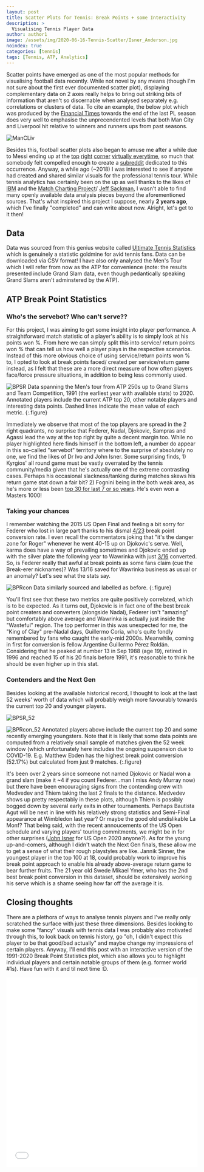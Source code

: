 ```yaml
---
layout: post
title: Scatter Plots for Tennis: Break Points + some Interactivity
description: >
  Visualising Tennis Player Data 
author: author1
image: /assets/img/2020-06-16-Tennis-Scatter/Isner_Anderson.jpg
noindex: true
categories: [tennis]
tags: [Tennis, ATP, Analytics]
---
```


Scatter points have emerged as one of the most popular methods for visualising football data recently. While not novel by any means (though 
I'm not sure about the first ever documented scatter plot), displaying complementary data on 2 axes really helps to bring out striking bits 
of information that aren't so discernable when analysed separately e.g. correlations or clusters of data. To cite an example, the below plot 
which was produced by the [Financial Times](https://www.ft.com/content/f24cc9d6-72f4-11e9-bf5c-6eeb837566c5) towards the end of the last PL season does very well to emphasise the unprecendented levels that 
both Man City and Liverpool hit relative to winners and runners ups from past seasons. 

![ManCLiv](https://www.ft.com/__origami/service/image/v2/images/raw/http%3A%2F%2Fcom.ft.imagepublish.upp-prod-us.s3.amazonaws.com%2F6cd39ba6-731f-11e9-bf5c-6eeb837566c5?dpr=2&fit=scale-down&quality=medium&source=next&width=700)

Besides this, football scatter plots also began to amuse me after a while due to Messi ending up at the [top](https://www.reddit.com/r/Barca/comments/emcn0g/la_liga_20192020_dribble_volume_vs_success_rate/)
[right](https://www.reddit.com/r/Barca/comments/bke5a1/messi_to_right_of_the_graph_take_294857392_ybig/) [corner](https://www.reddit.com/r/Barca/comments/b633jl/laliga_201819_goals_and_assists_of_top_50_players/)
[virtually everytime](https://i.imgur.com/dtKaBRe.png), so much that somebody felt compelled enough to create a [subreddit](https://www.reddit.com/r/TopRightMessi/) dedicated to this occurrence. Anyway, a while ago (~2018) I was 
interested to see if anyone had created and shared similar visuals for the professional tennis tour. While tennis analytics has certainly been 
on the up as well thanks to the likes of [IBM](https://www.ibmbigdatahub.com/tag/605) and the [Match Charting Project](http://tennisabstract.com/charting/meta.html)/ [Jeff Sackman](http://www.tennisabstract.com/blog/), 
I wasn't able to find many openly available data analysis pieces beyond the aforementioned sources. That's what inspired this project I suppose, nearly **2 years ago**, which I've finally "completed" and can write about now. 
Alright, let's get to it then! 

## Data 

Data was sourced from this genius website called [Ultimate Tennis Statistics](https://www.ultimatetennisstatistics.com/) which is genuinely a statistic goldmine
for avid tennis fans. Data can be downloaded via CSV format! I have also only analysed the Men's Tour which I will refer from now as the ATP for convenience (note: the results presented include Grand Slam data, even though 
pedantically speaking Grand Slams aren't adminstered by the ATP).

## ATP Break Point Statistics 
### Who's the servebot? Who can't serve??

For this project, I was aiming to get some insight into player performance. A straightforward match statistic of a player's ability is to simply look at his points won %. From here we can simply split this 
into service/ return points won % that can tell us how well a player plays in the respective scenarios. Instead of this more obvious choice of using service/return points won % to, I opted to look at break points 
faced/ created per service/return game instead, as I felt that these are a more direct measure of how often players face/force pressure situations, in addition to being less commonly used. 

![BPSR](/assets/img/2020-06-16-Tennis-Scatter/ATP_BPpRG_vs_BPpSG.png)
Data spanning the Men's tour from ATP 250s up to Grand Slams and Team Competition, 1991 (the earliest year with available stats) to 2020. Annotated players include the current ATP top 20, other notable players 
and interesting data points. Dashed lines indicate the mean value of each metric.
{:.figure}

Immediately we observe that most of the top players are spread in the 2 right quadrants, no surprise that Federer, Nadal, Djokovic, Sampras and Agassi lead the way at the top right by quite a decent margin too. While no player 
highlighted here finds himself in the bottom left, a number do appear in this so-called "servebot" territory where to the surprise of absolutely no one, we find the likes of Dr Ivo and John Isner. Some surprising finds, 1) Kyrgios' 
all round game must be vastly overrated by the tennis community/media given that he's actually one of the extreme contrasting cases. Perhaps his occasional slackness/tanking during matches skews his return game 
stat down a fair bit? 2) Fognini being in the both weak area, as he's more or less been [top 30 for last 7 or so years](https://www.atptour.com/en/players/fabio-fognini/f510/rankings-history). He's even won a Masters 1000! 

### Taking your chances

I remember watching the 2015 US Open Final and feeling a bit sorry for Federer who lost in large part thanks to his dismal [4/23](http://www.tennisabstract.com/charting/20150913-M-US_Open-F-Roger_Federer-Novak_Djokovic.html) break point conversion rate. I even recall the commentators joking that "it's the danger zone for Roger" whenever
he went 40-15 up on Djokovic's serve. Well, karma does have a way of prevailing sometimes and Djokovic ended up with the silver plate the following year to Wawrinka with just [3/16](http://www.tennisabstract.com/charting/20160911-M-US_Open-F-Novak_Djokovic-Stanislas_Wawrinka.html) converted. So, is Federer really that awful at break points as some 
fans claim (cue the Break-erer nicknames)? Was 13/16 saved for Wawrinka business as usual or an anomaly? Let's see what the stats say. 

![BPRcon](/assets/img/2020-06-16-Tennis-Scatter/ATP_BPpRG_vs_BPcon.png)
Data similarly sourced and labelled as before. 
{:.figure}

You'll first see that these two metrics are quite positively correlated, which is to be expected. As it turns out, Djokovic is in fact one of the best break point creaters and converters (alongside Nadal), Federer isn't "amazing" but comfortably 
above average and Wawrinka is actually just inside the "Wasteful" region. The top performer in this was unexpected for me, the "King of Clay" pre-Nadal days, Guillermo Coria, who's quite fondly remembered by fans who caught the early-mid 2000s.
Meanwhile, coming in first for conversion is fellow Argentine Guillermo Pérez Roldán. Considering that he peaked at number 13 in Sep 1988 (age 19), retired in 1996 and reached 15 of his 20 finals before 1991, it's reasonable to think he should be even higher up in
this stat. 

### Contenders and the Next Gen 

Besides looking at the available historical record, I thought to look at the last 52 weeks' worth of data which will probably weigh more favourably towards the current top 20 and younger players. 

![BPSR_52](/assets/img/2020-06-16-Tennis-Scatter/ATP_BPpRG_vs_BPpSG_last52.png)

![BPRcon_52](/assets/img/2020-06-16-Tennis-Scatter/ATP_BPpRG_vs_BPcon_last52.png)
Annotated players above include the current top 20 and some recently emerging youngsters. Note that it is likely that some data points are computed from a relatively small sample of matches given the 52 week window (which unfortunately here includes the 
ongoing suspension due to COVID-19. E.g. Matthew Ebden has the highest break point conversion (52.17%) but calculated from just 9 matches. 
{:.figure}

It's been over 2 years since someone not named Djokovic or Nadal won a grand slam (make it ~4 if you count Federer...man I miss Andy Murray now) but there have been encouraging signs from the contending crew with Medvedev and Thiem taking the last 2 finals to the distance. 
Medvedev shows up pretty respectably in these plots, although Thiem is possibly bogged down by several early exits in other tournaments. Perhaps Bautista Agut will be next in line with his relatively strong statistics and Semi-Final appearance at Wimbledon last year? Or maybe 
the good old undislikable La Monf? That being said, with the recent annoucements of the US Open schedule and varying players' touring commitments, we might be in for other surprises ([John Isner](https://www.reddit.com/r/tennis/comments/ha6ogx/the_us_open_will_run_from_august_31_to_september/) for US Open 2020 anyone?). As for the young up-and-comers, although I didn't watch 
the Next Gen finals, these allow me to get a sense of what their rough playstyles are like. Jannik Sinner, the youngest player in the top 100 at 18, could probably work to improve his break point approach to enable his already above-average return game to bear further fruits. 
The 21 year old Swede Mikael Ymer, who has the 2nd best break point conversion in this dataset, should be extensively working his serve which is a shame seeing how far off the average it is. 


## Closing thoughts
There are a plethora of ways to analyse tennis players and I've really only scratched the surface with just these three dimensions. Besides looking to make some "fancy" visuals with tennis data I was probably also motivated through this, to look back on tennis history, go "oh, I
didn't expect this player to be that good/bad actually" and maybe change my impressions of certain players. Anyway, I'll end this post with an interactive version of the 1991-2020 Break Point Statistics plot, which also allows you to highlight individual players and certain notable groups of them (e.g. former world #1s). Have fun with it and til next time :D. 

<iframe src="assets/img/2020-06-16-Tennis-Scatter/Interactive_ATP_Break_Points.html" 
    sandbox="allow-same-origin allow-scripts"
    width="100%"
    height="500"
    scrolling="no"
    seamless="seamless"
    frameborder="0">
</iframe>


